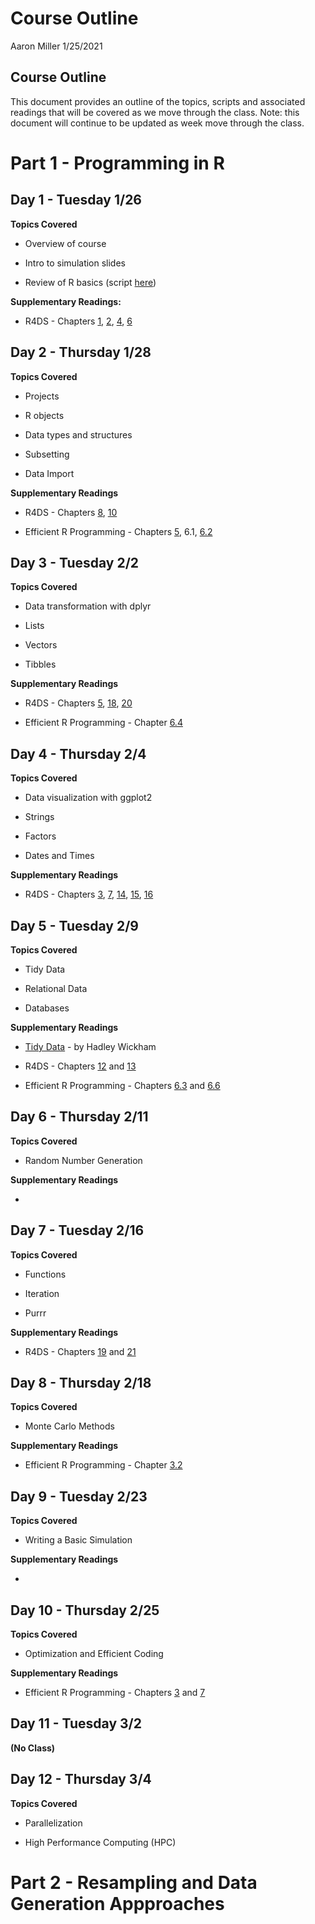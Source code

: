 Course Outline
================
Aaron Miller
1/25/2021

## Course Outline

This document provides an outline of the topics, scripts and associated
readings that will be covered as we move through the class. Note: this
document will continue to be updated as week move through the class.

# Part 1 - Programming in R

## Day 1 - Tuesday 1/26

**Topics Covered**

-   Overview of course

-   Intro to simulation slides

-   Review of R basics (script
    [here](https://github.com/aarmiller/SimEpi/blob/main/in_class_scripts/basics.R))

**Supplementary Readings:**

-   R4DS - Chapters [1](https://r4ds.had.co.nz/introduction.html),
    [2](https://r4ds.had.co.nz/explore-intro.html),
    [4](https://r4ds.had.co.nz/workflow-basics.html),
    [6](https://r4ds.had.co.nz/workflow-scripts.html)

## Day 2 - Thursday 1/28

**Topics Covered**

-   Projects

-   R objects

-   Data types and structures

-   Subsetting

-   Data Import

**Supplementary Readings**

-   R4DS - Chapters [8](https://r4ds.had.co.nz/workflow-projects.html),
    [10](https://r4ds.had.co.nz/tibbles.html)

-   Efficient R Programming - Chapters
    [5](https://csgillespie.github.io/efficientR/input-output.html),
    6.1,
    [6.2](https://csgillespie.github.io/efficientR/data-carpentry.html#efficient-data-frames-with-tibble)

## Day 3 - Tuesday 2/2

**Topics Covered**

-   Data transformation with dplyr

-   Lists

-   Vectors

-   Tibbles

**Supplementary Readings**

-   R4DS - Chapters [5](https://r4ds.had.co.nz/transform.html),
    [18](https://r4ds.had.co.nz/pipes.html),
    [20](https://r4ds.had.co.nz/vectors.html)

-   Efficient R Programming - Chapter
    [6.4](https://csgillespie.github.io/efficientR/data-carpentry.html#dplyr)

## Day 4 - Thursday 2/4

**Topics Covered**

-   Data visualization with ggplot2

-   Strings

-   Factors

-   Dates and Times

**Supplementary Readings**

-   R4DS - Chapters [3](https://r4ds.had.co.nz/data-visualisation.html),
    [7](https://r4ds.had.co.nz/exploratory-data-analysis.html),
    [14](https://r4ds.had.co.nz/strings.html),
    [15](https://r4ds.had.co.nz/factors.html),
    [16](https://r4ds.had.co.nz/dates-and-times.html)

## Day 5 - Tuesday 2/9

**Topics Covered**

-   Tidy Data

-   Relational Data

-   Databases

**Supplementary Readings**

-   [Tidy Data](https://www.jstatsoft.org/article/view/v059i10) - by
    Hadley Wickham

-   R4DS - Chapters [12](https://r4ds.had.co.nz/tidy-data.html) and
    [13](https://r4ds.had.co.nz/relational-data.html)

-   Efficient R Programming - Chapters
    [6.3](https://csgillespie.github.io/efficientR/data-carpentry.html#tidying-data-with-tidyr-and-regular-expressions)
    and
    [6.6](https://csgillespie.github.io/efficientR/data-carpentry.html#working-with-databases)

## Day 6 - Thursday 2/11

**Topics Covered**

-   Random Number Generation

**Supplementary Readings**

-   

## Day 7 - Tuesday 2/16

**Topics Covered**

-   Functions

-   Iteration

-   Purrr

**Supplementary Readings**

-   R4DS - Chapters [19](https://r4ds.had.co.nz/functions.html) and
    [21](https://r4ds.had.co.nz/iteration.html)

## Day 8 - Thursday 2/18

**Topics Covered**

-   Monte Carlo Methods

**Supplementary Readings**

-   Efficient R Programming - Chapter
    [3.2](https://csgillespie.github.io/efficientR/programming.html#general)

## Day 9 - Tuesday 2/23

**Topics Covered**

-   Writing a Basic Simulation

**Supplementary Readings**

-   

## Day 10 - Thursday 2/25

**Topics Covered**

-   Optimization and Efficient Coding

**Supplementary Readings**

-   Efficient R Programming - Chapters
    [3](https://csgillespie.github.io/efficientR/programming.html#general)
    and [7](https://csgillespie.github.io/efficientR/performance.html)

## Day 11 - Tuesday 3/2

**(No Class)**

## Day 12 - Thursday 3/4

**Topics Covered**

-   Parallelization

-   High Performance Computing (HPC)

# Part 2 - Resampling and Data Generation Appproaches
